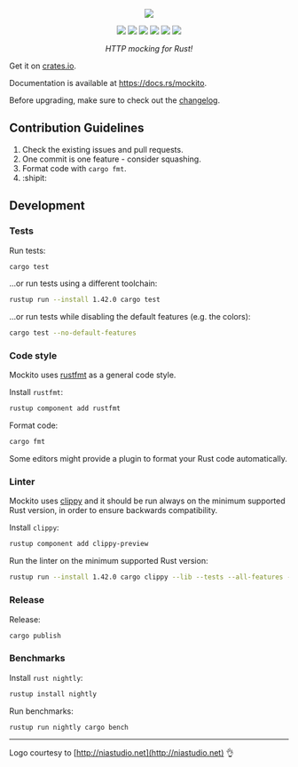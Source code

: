 <p>
  <p align="center"><img src="https://raw.githubusercontent.com/lipanski/mockito/master/docs/logo-black.png"></p>
  <p align="center">
    <a href="https://docs.rs/mockito"><img src="https://docs.rs/mockito/badge.svg"></a>
    <a href="https://crates.io/crates/mockito"><img src="https://img.shields.io/crates/v/mockito.svg"></a>
    <img src="https://img.shields.io/badge/rust%20version-%3E%3D1.42.0-orange">
    <a href="https://crates.io/crates/mockito"><img src="https://img.shields.io/crates/d/mockito"></a>
    <a href="https://travis-ci.com/lipanski/mockito"><img src="https://travis-ci.com/lipanski/mockito.svg?branch=master"></a>
    <a href="https://ci.appveyor.com/project/lipanski/mockito"><img src="https://ci.appveyor.com/api/projects/status/github/lipanski/mockito?branch=master&svg=true"></a>
  </p>
  <p align="center"><em>HTTP mocking for Rust!</em></p>
</p>

Get it on [crates.io](https://crates.io/crates/mockito/).

Documentation is available at <https://docs.rs/mockito>.

Before upgrading, make sure to check out the [changelog](https://github.com/lipanski/mockito/releases).

## Contribution Guidelines

1. Check the existing issues and pull requests.
2. One commit is one feature - consider squashing.
3. Format code with `cargo fmt`.
4. :shipit:

## Development

### Tests

Run tests:

```sh
cargo test
```

...or run tests using a different toolchain:

```sh
rustup run --install 1.42.0 cargo test
```

...or run tests while disabling the default features (e.g. the colors):

```sh
cargo test --no-default-features
```

### Code style

Mockito uses [rustfmt](https://github.com/rust-lang/rustfmt) as a general code style.

Install `rustfmt`:

```sh
rustup component add rustfmt
```

Format code:

```sh
cargo fmt
```

Some editors might provide a plugin to format your Rust code automatically.

### Linter

Mockito uses [clippy](https://github.com/rust-lang/rust-clippy) and it should be run always on the minimum supported Rust version, in order to ensure backwards compatibility.

Install `clippy`:

```sh
rustup component add clippy-preview
```

Run the linter on the minimum supported Rust version:

```sh
rustup run --install 1.42.0 cargo clippy --lib --tests --all-features -- -D clippy::pedantic -D clippy::nursery
```

### Release

Release:

```sh
cargo publish
```

### Benchmarks

Install `rust nightly`:

```sh
rustup install nightly
```

Run benchmarks:

```sh
rustup run nightly cargo bench
```

---

Logo courtesy to [http://niastudio.net](http://niastudio.net) :ok_hand:
